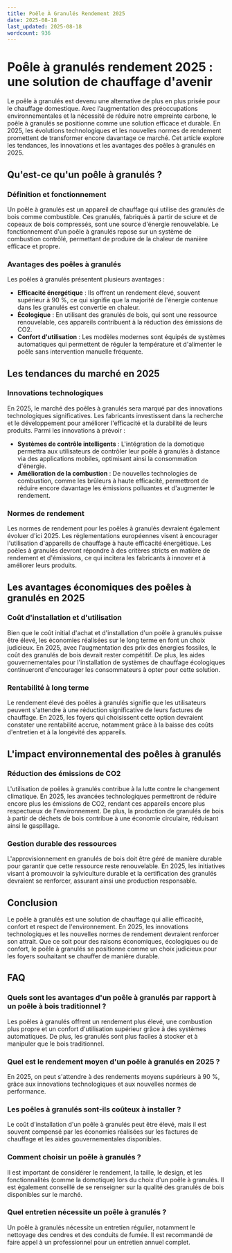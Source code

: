 ```yaml
---
title: Poêle À Granulés Rendement 2025
date: 2025-08-18
last_updated: 2025-08-18
wordcount: 936
---
```


# Poêle à granulés rendement 2025 : une solution de chauffage d'avenir

Le poêle à granulés est devenu une alternative de plus en plus prisée pour le chauffage domestique. Avec l’augmentation des préoccupations environnementales et la nécessité de réduire notre empreinte carbone, le poêle à granulés se positionne comme une solution efficace et durable. En 2025, les évolutions technologiques et les nouvelles normes de rendement promettent de transformer encore davantage ce marché. Cet article explore les tendances, les innovations et les avantages des poêles à granulés en 2025.

## Qu'est-ce qu'un poêle à granulés ?

### Définition et fonctionnement

Un poêle à granulés est un appareil de chauffage qui utilise des granulés de bois comme combustible. Ces granulés, fabriqués à partir de sciure et de copeaux de bois compressés, sont une source d'énergie renouvelable. Le fonctionnement d'un poêle à granulés repose sur un système de combustion contrôlé, permettant de produire de la chaleur de manière efficace et propre.

### Avantages des poêles à granulés

Les poêles à granulés présentent plusieurs avantages :

- **Efficacité énergétique** : Ils offrent un rendement élevé, souvent supérieur à 90 %, ce qui signifie que la majorité de l'énergie contenue dans les granulés est convertie en chaleur.
- **Écologique** : En utilisant des granulés de bois, qui sont une ressource renouvelable, ces appareils contribuent à la réduction des émissions de CO2.
- **Confort d'utilisation** : Les modèles modernes sont équipés de systèmes automatiques qui permettent de réguler la température et d'alimenter le poêle sans intervention manuelle fréquente.

## Les tendances du marché en 2025

### Innovations technologiques

En 2025, le marché des poêles à granulés sera marqué par des innovations technologiques significatives. Les fabricants investissent dans la recherche et le développement pour améliorer l'efficacité et la durabilité de leurs produits. Parmi les innovations à prévoir :

- **Systèmes de contrôle intelligents** : L'intégration de la domotique permettra aux utilisateurs de contrôler leur poêle à granulés à distance via des applications mobiles, optimisant ainsi la consommation d'énergie.
- **Amélioration de la combustion** : De nouvelles technologies de combustion, comme les brûleurs à haute efficacité, permettront de réduire encore davantage les émissions polluantes et d'augmenter le rendement.

### Normes de rendement

Les normes de rendement pour les poêles à granulés devraient également évoluer d'ici 2025. Les réglementations européennes visent à encourager l'utilisation d'appareils de chauffage à haute efficacité énergétique. Les poêles à granulés devront répondre à des critères stricts en matière de rendement et d'émissions, ce qui incitera les fabricants à innover et à améliorer leurs produits.

## Les avantages économiques des poêles à granulés en 2025

### Coût d'installation et d'utilisation

Bien que le coût initial d'achat et d'installation d'un poêle à granulés puisse être élevé, les économies réalisées sur le long terme en font un choix judicieux. En 2025, avec l'augmentation des prix des énergies fossiles, le coût des granulés de bois devrait rester compétitif. De plus, les aides gouvernementales pour l'installation de systèmes de chauffage écologiques continueront d'encourager les consommateurs à opter pour cette solution.

### Rentabilité à long terme

Le rendement élevé des poêles à granulés signifie que les utilisateurs peuvent s'attendre à une réduction significative de leurs factures de chauffage. En 2025, les foyers qui choisissent cette option devraient constater une rentabilité accrue, notamment grâce à la baisse des coûts d'entretien et à la longévité des appareils.

## L'impact environnemental des poêles à granulés

### Réduction des émissions de CO2

L'utilisation de poêles à granulés contribue à la lutte contre le changement climatique. En 2025, les avancées technologiques permettront de réduire encore plus les émissions de CO2, rendant ces appareils encore plus respectueux de l'environnement. De plus, la production de granulés de bois à partir de déchets de bois contribue à une économie circulaire, réduisant ainsi le gaspillage.

### Gestion durable des ressources

L'approvisionnement en granulés de bois doit être géré de manière durable pour garantir que cette ressource reste renouvelable. En 2025, les initiatives visant à promouvoir la sylviculture durable et la certification des granulés devraient se renforcer, assurant ainsi une production responsable.

## Conclusion

Le poêle à granulés est une solution de chauffage qui allie efficacité, confort et respect de l'environnement. En 2025, les innovations technologiques et les nouvelles normes de rendement devraient renforcer son attrait. Que ce soit pour des raisons économiques, écologiques ou de confort, le poêle à granulés se positionne comme un choix judicieux pour les foyers souhaitant se chauffer de manière durable.

## FAQ

### Quels sont les avantages d'un poêle à granulés par rapport à un poêle à bois traditionnel ?

Les poêles à granulés offrent un rendement plus élevé, une combustion plus propre et un confort d'utilisation supérieur grâce à des systèmes automatiques. De plus, les granulés sont plus faciles à stocker et à manipuler que le bois traditionnel.

### Quel est le rendement moyen d'un poêle à granulés en 2025 ?

En 2025, on peut s'attendre à des rendements moyens supérieurs à 90 %, grâce aux innovations technologiques et aux nouvelles normes de performance.

### Les poêles à granulés sont-ils coûteux à installer ?

Le coût d'installation d'un poêle à granulés peut être élevé, mais il est souvent compensé par les économies réalisées sur les factures de chauffage et les aides gouvernementales disponibles.

### Comment choisir un poêle à granulés ?

Il est important de considérer le rendement, la taille, le design, et les fonctionnalités (comme la domotique) lors du choix d'un poêle à granulés. Il est également conseillé de se renseigner sur la qualité des granulés de bois disponibles sur le marché.

### Quel entretien nécessite un poêle à granulés ?

Un poêle à granulés nécessite un entretien régulier, notamment le nettoyage des cendres et des conduits de fumée. Il est recommandé de faire appel à un professionnel pour un entretien annuel complet.